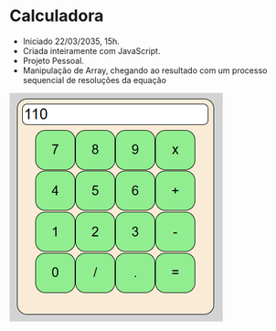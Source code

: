 # Calculadora

- Iniciado 22/03/2035, 15h.
- Criada inteiramente com JavaScript.
- Projeto Pessoal.
- Manipulação de Array, chegando ao resultado
  com um processo sequencial de resoluções da equação

![alt text](image.png)
